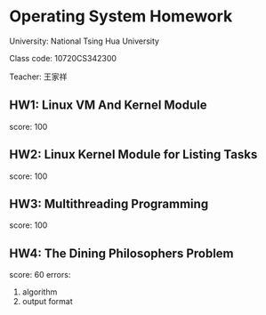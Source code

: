 # Operating System Homework
University: National Tsing Hua University

Class code: 10720CS342300

Teacher: 王家祥

## HW1: Linux VM And Kernel Module
score: 100

## HW2: Linux Kernel Module for Listing Tasks
score: 100

## HW3: Multithreading Programming
score: 100

## HW4: The Dining Philosophers Problem
score: 60
errors:
1. algorithm <br/>
2. output format
